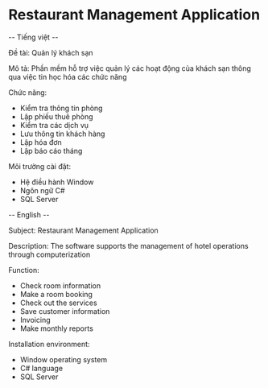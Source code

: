 # Restaurant Management Application

-- Tiếng việt --

Đề tài: Quản lý khách sạn

Mô tả: Phần mềm hỗ trợ việc quản lý các hoạt động của khách sạn thông qua việc tin học hóa các chức năng

Chức năng:
* Kiểm tra thông tin phòng
* Lập phiếu thuê phòng
* Kiểm tra các dịch vụ
* Lưu thông tin khách hàng
* Lập hóa đơn
* Lập báo cáo tháng

Môi trường cài đặt:
* Hệ điều hành Window
* Ngôn ngữ C#
* SQL Server
    
    
-- English --

Subject: Restaurant Management Application

Description: The software supports the management of hotel operations through computerization

Function:
* Check room information
* Make a room booking
* Check out the services
* Save customer information
* Invoicing
* Make monthly reports

Installation environment:
* Window operating system
* C# language
* SQL Server
